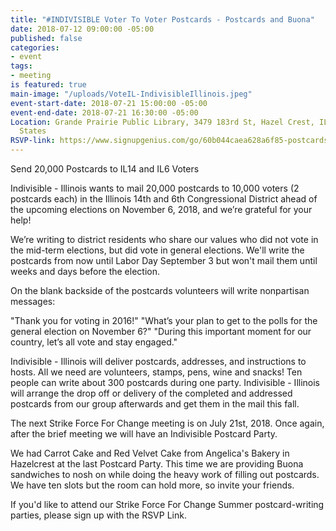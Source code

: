 ```yaml
---
title: "#INDIVISIBLE Voter To Voter Postcards - Postcards and Buona"
date: 2018-07-12 09:00:00 -05:00
published: false
categories:
- event
tags:
- meeting
is featured: true
main-image: "/uploads/VoteIL-IndivisibleIllinois.jpeg"
event-start-date: 2018-07-21 15:00:00 -05:00
event-end-date: 2018-07-21 16:30:00 -05:00
Location: Grande Prairie Public Library, 3479 183rd St, Hazel Crest, IL  60429, United
  States
RSVP-link: https://www.signupgenius.com/go/60b044caea628a6f85-postcards1
---
```


Send 20,000 Postcards to IL14 and IL6 Voters

Indivisible - Illinois wants to mail 20,000 postcards to 10,000 voters (2 postcards each) in the Illinois 14th and 6th Congressional District ahead of the upcoming elections on November 6, 2018, and we’re grateful for your help!

We’re writing to district residents who share our values who did not vote in the mid-term elections, but did vote in general elections. We'll write the postcards from now until Labor Day September 3 but won't mail them until weeks and days before the election. 

On the blank backside of the postcards volunteers will write nonpartisan messages:

"Thank you for voting in 2016!"
"What’s your plan to get to the polls for the general election on November 6?"
"During this important moment for our country, let’s all vote and stay engaged."

Indivisible - Illinois will deliver postcards, addresses, and instructions to hosts.  All we need are volunteers, stamps, pens, wine and snacks!  Ten people can write about 300 postcards during one party.  Indivisible - Illinois will arrange the drop off or delivery of the completed and addressed postcards from our group afterwards and get them in the mail this fall.

The next Strike Force For Change meeting is on July 21st, 2018. Once again, after the brief meeting we will have an Indivisible Postcard Party.

We had Carrot Cake and Red Velvet Cake from Angelica's Bakery in Hazelcrest at the last Postcard Party. This time we are providing Buona sandwiches to nosh on while doing the heavy work of filling out postcards. We have ten slots but the room can hold more, so invite your friends. 

If you'd like to attend our Strike Force For Change Summer postcard-writing parties, please sign up with the RSVP Link.  
